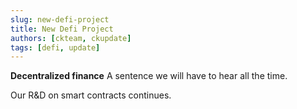 ```yaml
---
slug: new-defi-project
title: New Defi Project
authors: [ckteam, ckupdate]
tags: [defi, update]
---
```


**Decentralized finance**
A sentence we will have to hear all the time.

<!-- truncate -->

Our R&D on smart contracts continues.
